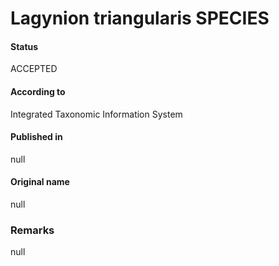 Lagynion triangularis SPECIES
=======

#### Status
ACCEPTED

#### According to
Integrated Taxonomic Information System

#### Published in
null

#### Original name
null

### Remarks
null